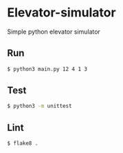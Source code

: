 # Elevator-simulator
Simple python elevator simulator


## Run

```bash
$ python3 main.py 12 4 1 3 
```

## Test

```bash
$ python3 -m unittest 
```

## Lint

```bash
$ flake8 .
```